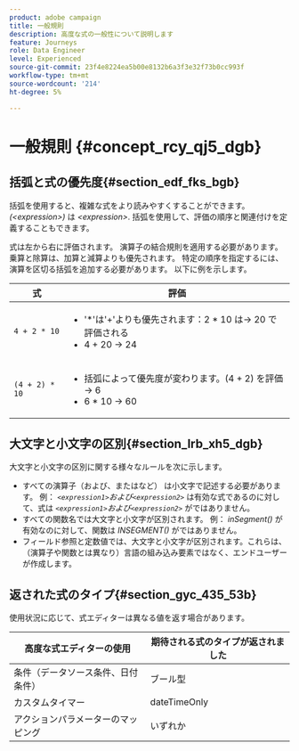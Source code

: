 ```yaml
---
product: adobe campaign
title: 一般規則
description: 高度な式の一般性について説明します
feature: Journeys
role: Data Engineer
level: Experienced
source-git-commit: 23f4e8224ea5b00e8132b6a3f3e32f73b0cc993f
workflow-type: tm+mt
source-wordcount: '214'
ht-degree: 5%

---
```


# 一般規則 {#concept_rcy_qj5_dgb}

## 括弧と式の優先度{#section_edf_fks_bgb}

括弧を使用すると、複雑な式をより読みやすくすることができます。 _(&lt;expression>)_ は _&lt;expression>_. 括弧を使用して、評価の順序と関連付けを定義することもできます。

式は左から右に評価されます。 演算子の結合規則を適用する必要があります。乗算と除算は、加算と減算よりも優先されます。 特定の順序を指定するには、演算を区切る括弧を追加する必要があります。 以下に例を示します。

<!--```5 + 2 * 10 = 25, and (5 + 2) * 10 = 70```-->

| 式 | 評価 |
|--- |--- |
| `4 + 2 * 10` | <ul><li>&#39;*&#39;は&#39;+&#39;よりも優先されます：2 * 10 は→ 20 で評価される</li><li>4 + 20 → 24</li></ul> |
| `(4 + 2) * 10` | <ul><li>括弧によって優先度が変わります。(4 + 2) を評価→ 6</li><li> 6 * 10 → 60</li></ul> |

## 大文字と小文字の区別{#section_lrb_xh5_dgb}

大文字と小文字の区別に関する様々なルールを次に示します。

* すべての演算子（および、またはなど） は小文字で記述する必要があります。 例： _`<expression1>`および`<expression2>`_ は有効な式であるのに対して、式は _`<expression1>`および`<expression2>`_ がではありません。
* すべての関数名では大文字と小文字が区別されます。 例： _inSegment()_ が有効なのに対して、関数は _INSEGMENT()_ がではありません。
* フィールド参照と定数値では、大文字と小文字が区別されます。これらは、（演算子や関数とは異なり）言語の組み込み要素ではなく、エンドユーザーが作成します。

## 返された式のタイプ{#section_gyc_435_53b}

使用状況に応じて、式エディターは異なる値を返す場合があります。

| 高度な式エディターの使用 | 期待される式のタイプが返されました |
|--- |--- |
| 条件（データソース条件、日付条件） | ブール型 |
| カスタムタイマー | dateTimeOnly |
| アクションパラメーターのマッピング | いずれか |
